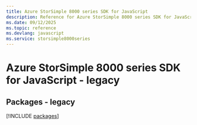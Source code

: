 ```yaml
---
title: Azure StorSimple 8000 series SDK for JavaScript
description: Reference for Azure StorSimple 8000 series SDK for JavaScript
ms.date: 09/12/2025
ms.topic: reference
ms.devlang: javascript
ms.service: storsimple8000series
---
```

# Azure StorSimple 8000 series SDK for JavaScript - legacy
## Packages - legacy
[!INCLUDE [packages](storsimple-8000-series-index.md)]